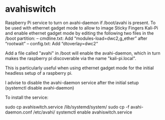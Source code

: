 # avahiswitch

Raspberry Pi service to turn on avahi-daemon if /boot/avahi is present.
To be used with ethernet gadget mode to allow to image Sticky Fingers Kali-Pi and enable
ethernet gadget mode by editing the following two files in the /boot partition:
– cmdline.txt: Add “modules-load=dwc2,g_ether” after “rootwait”
– config.txt: Add “dtoverlay=dwc2“

Add a file called "avahi" in /boot will enable the avahi-daemon, which in turn makes the raspberry pi discoverable via the name "kali-pi.local".

This is particularly useful when using ethernet gadget mode for the initial headless setup of a raspberry pi.

I advise to disable the avahi-daemon service after the initial setup (systemctl disable avahi-daemon)



To install the service:

sudo cp avahiswitch.service /lib/systemd/system/
sudo cp -f avahi-daemon.conf /etc/avahi/
systemctl enable avahiswitch.service
